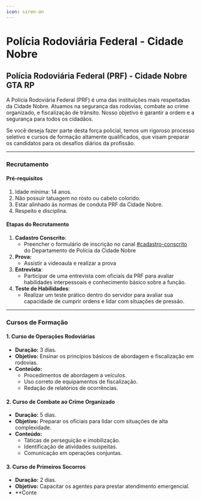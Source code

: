 ```yaml
---
icon: siren-on
---
```


# Polícia Rodoviária Federal - Cidade Nobre

## Polícia Rodoviária Federal (PRF) - Cidade Nobre GTA RP

A Polícia Rodoviária Federal (PRF) é uma das instituições mais respeitadas da Cidade Nobre. Atuamos na segurança das rodovias, combate ao crime organizado, e fiscalização de trânsito. Nosso objetivo é garantir a ordem e a segurança para todos os cidadãos.

Se você deseja fazer parte desta força policial, temos um rigoroso processo seletivo e cursos de formação altamente qualificados, que visam preparar os candidatos para os desafios diários da profissão.

***

### Recrutamento

#### Pré-requisitos

1. Idade mínima: 14 anos.
2. Não possuir tatuagem no rosto ou cabelo colorido.
3. Estar alinhado às normas de conduta PRF da Cidade Nobre.
4. Respeito e disciplina.

#### Etapas do Recrutamento

1. **Cadastro Conscrito**:
   * Preencher o formulário de inscrição no canal [#cadastro-conscrito](https://discord.gg/rR8tCbw5tB) do Departamento de Polícia da Cidade Nobre
2. **Prova:**
   * Assistir a videoaula e realizar a prova
3. **Entrevista**:
   * Participar de uma entrevista com oficiais da PRF para avaliar habilidades interpessoais e conhecimento básico sobre a função.
4. **Teste de Habilidades**:
   * Realizar um teste prático dentro do servidor para avaliar sua capacidade de cumprir ordens e lidar com situações de pressão.

***

### Cursos de Formação

#### 1. **Curso de Operações Rodoviárias**

* **Duração:** 3 dias.
* **Objetivo:** Ensinar os princípios básicos de abordagem e fiscalização em rodovias.
* **Conteúdo:**
  * Procedimentos de abordagem a veículos.
  * Uso correto de equipamentos de fiscalização.
  * Redação de relatórios de ocorrências.

#### 2. **Curso de Combate ao Crime Organizado**

* **Duração:** 5 dias.
* **Objetivo:** Preparar os oficiais para lidar com situações de alta complexidade.
* **Conteúdo:**
  * Táticas de perseguição e imobilização.
  * Identificação de atividades suspeitas.
  * Comunicação em operações conjuntas.

#### 3. **Curso de Primeiros Socorros**

* **Duração:** 2 dias.
* **Objetivo:** Capacitar os agentes para prestar atendimento emergencial.
* \*\*Conte
